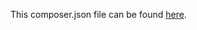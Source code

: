 This composer.json file can be found [here](https://github.com/GoogleCloudPlatform/google-cloud-php/blob/1820c0153702f75458bd7c86318bec61604fac11/composer.json).